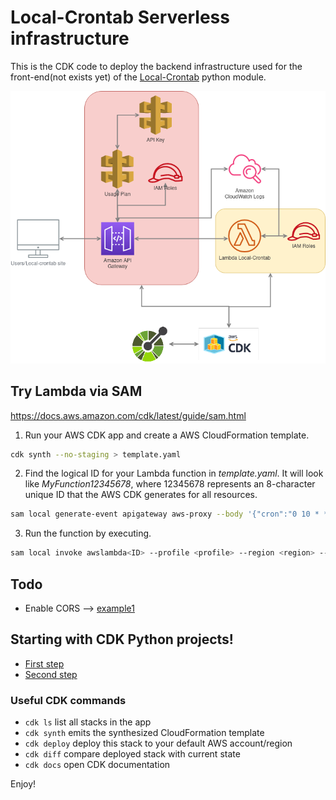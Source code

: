 # Local-Crontab Serverless infrastructure
This is the CDK code to deploy the backend infrastructure used for the front-end(not exists yet) of the [Local-Crontab](https://github.com/Sonic0/local-crontab) python module.  

<p align="center">
  <img src="https://raw.githubusercontent.com/Sonic0/local-crontab-serverless-infrastructure/main/imgs/Local-Crontab-Infra.png" title="Local-Crontab-Infrastructure">
</p>

## Try Lambda via SAM
https://docs.aws.amazon.com/cdk/latest/guide/sam.html

1. Run your AWS CDK app and create a AWS CloudFormation template.
```bash
cdk synth --no-staging > template.yaml
```
2. Find the logical ID for your Lambda function in _template.yaml_. It will look like _MyFunction12345678_, where 12345678 represents an 8-character unique ID that the AWS CDK generates for all resources. 
```bash
sam local generate-event apigateway aws-proxy --body '{"cron":"0 10 * * *", "timezone":"America/Denver"}' --stage v1 --method POST --path utc-converter --resource None > apigateway-event-example.json
```
3. Run the function by executing.
```bash
sam local invoke awslambda<ID> --profile <profile> --region <region> --event apigateway-event-example.json --debug
```

## Todo
- Enable CORS --> [example1](https://github.com/aws-samples/aws-cdk-examples/blob/master/python/api-cors-lambda/app.py)


## Starting with CDK Python projects!

- [First step](https://docs.aws.amazon.com/cdk/latest/guide/work-with-cdk-python.html)
- [Second step](https://docs.aws.amazon.com/cdk/latest/guide/core_concepts.html)

###  Useful CDK commands

 * `cdk ls`          list all stacks in the app
 * `cdk synth`       emits the synthesized CloudFormation template
 * `cdk deploy`      deploy this stack to your default AWS account/region
 * `cdk diff`        compare deployed stack with current state
 * `cdk docs`        open CDK documentation

Enjoy!
